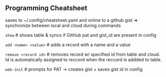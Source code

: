 Programming Cheatsheet
---
saves to ~/.config/cheatsheet.yaml and online to a github gist
=> synchronize between local and cloud during commands

`show` # shows table & syncs if GitHub pat and gist_id are present in config

`add <name> <value>` # adds a record with a name and a value

`remove <record id>` # removes record w/ specified id from table and cloud. Id is automatically assigned to reccord when the reccord is addded to table.

`web-init` # prompts for PAT -> creates gist + saves gist id in config